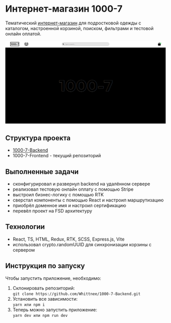 # Интернет-магазин 1000-7

Тематический [интернет-магазин](https://1000-7.shop) для подростковой одежды с каталогом, настроенной корзиной, поиском, фильтрами и тестовой онлайн оплатой.  

![alt text](/public/README.png)

## Структура проекта

- [1000-7-Backend](https://github.com/Whittnee/1000-7-Backend)
- 1000-7-Frontend - текущий репозиторий

## Выполненные задачи

- сконфигурировал и развернул backend на удалённом сервере
- реализовал тестовую онлайн оплату с помощью Stripe
- выстроил бизнес-логику с помощью RTK
- сверстал компоненты с помощью React и настроил маршрутизацию
- приобрёл доменное имя и настроил сертификацию
- перевёл проект на FSD архитектуру

## Технологии 

- React, TS, HTML, Redux, RTK, SCSS, Express.js, Vite
- использовал crypto.randomUUID для синхронизации корзины с сервером

## Инструкция по запуску

Чтобы запустить приложение, необходимо:
1. Склонировать репозиторий:  
```git clone https://github.com/Whittnee/1000-7-Backend.git```
2. Установить все зависимости:  
```yarn или npm i```
3. Теперь можно запустить приложение:  
```yarn dev или npm run dev```